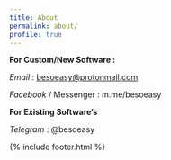 ```yaml
---
title: About
permalink: about/
profile: true
---
```



**For Custom/New Software :** 

*Email* : besoeasy@protonmail.com 

*Facebook* / Messenger : m.me/besoeasy

**For Existing Software’s**

*Telegram* : @besoeasy

{% include footer.html %}
